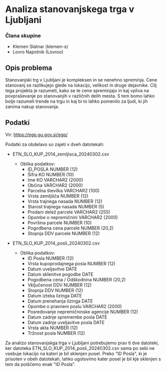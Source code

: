 # Analiza stanovanjskega trga v Ljubljani

### Člana skupine
- Klemen Slatnar (klemen-s)
- Lovro Napotnik (Lovroo)

## Opis problema
Stanovanjski trg v Ljubljani je kompleksen in se nenehno spreminja. Cene stanovanj se razlikujejo glede na lokacijo, velikost in druge dejavnike. Cilj tega projekta je razumeti, kako se te cene spreminjajo in kaj vpliva na povpraševanje po stanovanjih v različnih delih mesta. S tem bomo lahko bolje razumeli trende na trgu in kaj bi to lahko pomenilo za ljudi, ki jih zanima nakup stanovanja.

## Podatki
Vir: https://egp.gu.gov.si/egp/

Podatki za obdelavo so zajeti v dveh datotekah:
- ETN_SLO_KUP_2014_zemljisca_20240302.csv
    - Oblika podatkov:
        - ID_POSLA	NUMBER (12)
        - Šifra KO	NUMBER (10)
        - Ime KO	VARCHAR2 (2000)
        - Občina	VARCHAR2 (2000)
        - Parcelna številka	VARCHAR2 (100)
        - Vrsta zemljišča	NUMBER (12)
        - Vrsta trajnega nasada	NUMBER (12)
        - Starost trajnega nasada	NUMBER (5)
        - Prodani delež parcele	VARCHAR2 (255)
        - Opombe o nepremičnini	VARCHAR2 (2000)
        - Površina parcele	NUMBER (10)
        - Pogodbena cena parcele	NUMBER (20,2)
        - Stopnja DDV parcele	NUMBER (12)



- ETN_SLO_KUP_2014_posli_20240302.csv
    - Oblika podatkov:
        - ID Posla	NUMBER (12)
        - Vrsta kupoprodajnega posla	NUMBER (12)
        - Datum uveljavitve	DATE
        - Datum sklenitve pogodbe	DATE
        - Pogodbena cena / Odškodnina	NUMBER (20,2)
        - Vključenost DDV	NUMBER (12)
        - Stopnja DDV	NUMBER (12)
        - Datum izteka lizinga	DATE
        - Datum prenehanja lizinga	DATE
        - Opombe o pravnem poslu	VARCHAR2 (2000)
        - Posredovanje nepremičninske agencije	NUMBER (12)
        - Datum zadnje spremembe posla	DATE
        - Datum zadnje uveljavitve posla	DATE
        - Vrsta akta	NUMBER (12)
        - Tržnost posla	NUMBER (12)

Za analizo stanovanjskga trga v Ljubljani potrebujemo prav ti dve datoteki, ker datoteka ETN_SLO_KUP_2014_posli_20240302.csv sama po sebi ne vsebuje lokacijo na kateri je bil sklenjen posel. Preko "ID Posla", ki je prisoten v obeh datotekah, lahko ugotovimo kater posel je bil kje sklenjen s tem da poiščemo enak "ID Posla".


